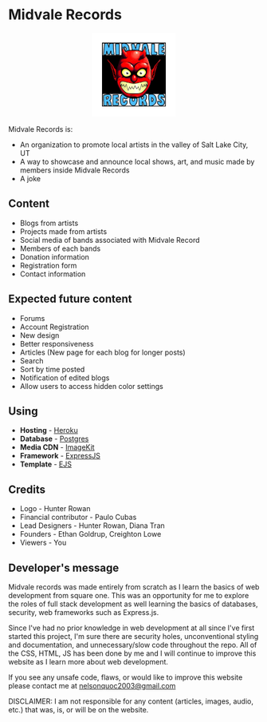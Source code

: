 
# Midvale Records

<p align="center" ><img style="border: 20px solid white;" src="https://github.com/nelstran/MVR-website/blob/99a96a022676a3629f0379e5fddee1112d68eae5/express/images/logoB-min.jpg?raw=true" alt="project-image" height="128" width="128"></p>

Midvale Records is:
* An organization to promote local artists in the valley of Salt Lake City, UT
* A way to showcase and announce local shows, art, and music made by members inside Midvale Records
* A joke

## Content

* Blogs from artists
* Projects made from artists
* Social media of bands associated with Midvale Record
* Members of each bands
* Donation information
* Registration form
* Contact information

## Expected future content

* Forums 
* Account Registration
* New design
* Better responsiveness
* Articles (New page for each blog for longer posts)
* Search
* Sort by time posted
* Notification of edited blogs
* Allow users to access hidden color settings

## Using

* **Hosting** - [Heroku](https://www.heroku.com/)
* **Database** - [Postgres](https://www.postgresql.org/)
* **Media CDN** - [ImageKit](https://imagekit.io/)
* **Framework** - [ExpressJS](https://expressjs.com/)
* **Template** - [EJS](https://ejs.co/)


## Credits

- Logo - Hunter Rowan
- Financial contributor - Paulo Cubas
- Lead Designers - Hunter Rowan, Diana Tran
- Founders - Ethan Goldrup, Creighton Lowe
- Viewers - You


## Developer's message

Midvale records was made entirely from scratch as I learn the basics of web development from square one. This was an opportunity for me to explore the roles of full stack development as well learning the basics of databases, security, web frameworks such as Express.js. 

Since I've had no prior knowledge in web development at all since I've first started this project, I'm sure there are security holes, unconventional styling and documentation, and unnecessary/slow code throughout the repo. All of the CSS, HTML, JS has been done by me and I will continue to improve this website as I learn more about web development.

If you see any unsafe code, flaws, or would like to improve this website please contact me at nelsonquoc2003@gmail.com


DISCLAIMER: I am not responsible for any content (articles, images, audio, etc.) that was, is, or will be on the website. 

